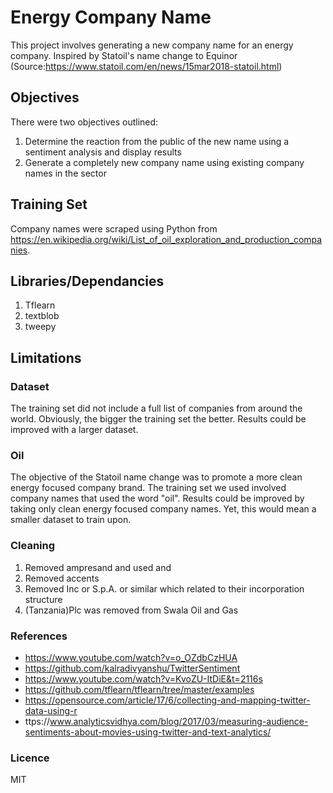 # Energy Company Name
This project involves generating a new company name for an energy company. 
Inspired by Statoil's name change to Equinor (Source:https://www.statoil.com/en/news/15mar2018-statoil.html)

## Objectives
There were two objectives outlined:

1. Determine the reaction from the public of the new name using a sentiment analysis and display results
2. Generate a completely new company name using existing company names in the sector

## Training Set
Company names were scraped using Python from https://en.wikipedia.org/wiki/List_of_oil_exploration_and_production_companies.

## Libraries/Dependancies
1. Tflearn
2. textblob
3. tweepy

## Limitations

### Dataset
The training set did not include a full list of companies from around the world. Obviously, the bigger the training set the better. Results could be improved with a larger dataset.

### Oil
The objective of the Statoil name change was to promote a more clean energy focused company brand. The training set we used involved company names that used the word "oil". Results could be improved by taking only clean energy focused company names. Yet, this would mean a smaller dataset to train upon.

### Cleaning
1. Removed ampresand and used and
2. Removed accents
3. Removed Inc or  S.p.A. or similar which related to their incorporation structure
4. (Tanzania)Plc was removed from Swala Oil and Gas

### References
* https://www.youtube.com/watch?v=o_OZdbCzHUA
* https://github.com/kalradivyanshu/TwitterSentiment
* https://www.youtube.com/watch?v=KvoZU-ItDiE&t=2116s
* https://github.com/tflearn/tflearn/tree/master/examples
* https://opensource.com/article/17/6/collecting-and-mapping-twitter-data-using-r
* ttps://www.analyticsvidhya.com/blog/2017/03/measuring-audience-sentiments-about-movies-using-twitter-and-text-analytics/

### Licence
MIT